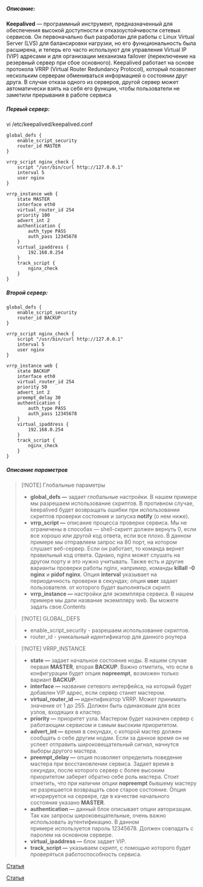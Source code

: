 ##### Описание:
**Keepalived** — программный инструмент, предназначенный для обеспечения высокой доступности и отказоустойчивости сетевых сервисов. Он первоначально был разработан для работы с Linux Virtual Server (LVS) для балансировки нагрузки, но его функциональность была расширена, и теперь его часто используют для управления Virtual IP (VIP) адресами и для организации механизма failover (переключение на резервный сервер при сбое основного).
Keepalived работает на основе протокола VRRP (Virtual Router Redundancy Protocol), который позволяет нескольким серверам обмениваться информацией о состоянии друг друга.
В случае отказа одного из серверов, другой сервер может автоматически взять на себя его функции, чтобы пользователи не заметили прерывания в работе сервиса

##### Первый сервер:
vi /etc/keepalived/keepalived.conf
```
global_defs {  
    enable_script_security 
    router_id MASTER 
}  
  
vrrp_script nginx_check {  
    script "/usr/bin/curl http://127.0.0.1"  
    interval 5  
    user nginx  
}  
  
vrrp_instance web {  
    state MASTER  
    interface eth0  
    virtual_router_id 254  
    priority 100  
    advert_int 2  
    authentication {  
        auth_type PASS  
        auth_pass 12345678  
    }  
    virtual_ipaddress {  
        192.168.0.254  
    }  
    track_script {  
        nginx_check  
    }  
}
```
##### Второй сервер:
```
global_defs {  
    enable_script_security  
    router_id BACKUP
}  
  
vrrp_script nginx_check {  
    script "/usr/bin/curl http://127.0.0.1"  
    interval 5  
    user nginx  
}  
  
vrrp_instance web {  
    state BACKUP  
    interface eth0  
    virtual_router_id 254  
    priority 50  
    advert_int 2  
    preempt_delay 30  
    authentication {  
        auth_type PASS  
        auth_pass 12345678  
    }  
    virtual_ipaddress {  
        192.168.0.254  
    }  
    track_script {  
        nginx_check  
    }  
}
```

##### Описание параметров

> [!NOTE] Глобальные параметры
> - **global_defs —** задает глобальные настройки. В нашем примере мы разрешаем использование скриптов. В противном случае, keepalived будет возвращать ошибки при использовании скриптов проверки состояния и запуска **notify** (о нем ниже).
> - **vrrp_script —** описание процесса проверки сервиса. Мы не ограничены в способах — shell-скрипт должен вернуть 0, если все хорошо или другой код ответа, если все плохо. В данном примере мы отправляем запрос на 80 порт, на котором слушает веб-сервер. Если он работает, то команда вернет правильный код ответа. Однако, nginx может слушать на другом порту и это нужно учитывать. Также есть и другие варианты проверки работы nginx, например, команды **killall -0 nginx** и **pidof nginx**. Опция **interval** указывает на периодичность проверки в секундах; опция **user** задает пользователя. от которого будет выполняться скрипт.
> - **vrrp_instance —** настройки для экземпляра сервиса. В нашем примере мы дали название экземпляру web. Вы можете задать свое.Contents


> [!NOTE] GLOBAL_DEFS
> - enable_script_security - разрешаем использование скриптов.
> - router_id - уникальный идентификатор для данного роутера


> [!NOTE] VRRP_INSTANCE
> - **state —** задает начальное состояние ноды. В нашем случае первая **MASTER**, вторая **BACKUP**. Важно отметить, что если в конфигурации будет опция **nopreempt**, возможен только вариант **BACKUP**.
> - **interface —** название сетевого интерфейса, на который будет добавлен VIP адрес, если сервер станет мастером.
> - **virtual_router_id —** идентификатор VRRP. Может принимать значение от 1 до 255. Должен быть одинаковым для всех узлов, входящих в кластер.
> - **priority —** приоритет узла. Мастером будет назначен сервер с работающим сервисом и самым высоким приоритетом.
> - **advert_int —** время в секундах, с которой мастер должен сообщать о себе другим нодам. Если за данное время он не успеет отправить широковещательный сигнал, начнутся выборы другого мастера.
> - **preempt_delay —** опция позволяет определить поведение мастера при восстановлении сервиса. Задает время в секундах, после которого сервер с более высоким приоритетом заберет обратно себе роль мастера. Стоит отметить, что при наличии опции **nopreempt** бывшему мастеру не разрешается возвращать свое старое состояние. Опция игнорируется на сервере, где в качестве начального состояния указано **MASTER**.
> - **authentication —** данный блок описывает опции авторизации. Так как запросы широковещательные, очень важно использовать аутентификацию. В данном примере используется пароль 12345678. Должен совпадать с паролем на основном сервере.
> - **virtual_ipaddress —** блок задает VIP.
> - **track_script —** указываем скрипт, с помощью которого будет проверяться работоспособность сервиса.


[Статья](https://www.dmosk.ru/miniinstruktions.php?mini=keepalived-linux)

[Статья](https://selectel.ru/blog/tutorials/what-is-keepalived-and-vip/)

